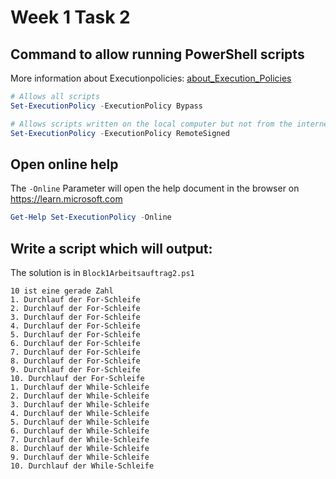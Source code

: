 # Week 1 Task 2

## Command to allow running PowerShell scripts
More information about Executionpolicies: [about_Execution_Policies](https://learn.microsoft.com/en-us/powershell/module/microsoft.powershell.core/about/about_execution_policies?view=powershell-7.3)

```powershell
# Allows all scripts
Set-ExecutionPolicy -ExecutionPolicy Bypass

# Allows scripts written on the local computer but not from the internet or a network drive
Set-ExecutionPolicy -ExecutionPolicy RemoteSigned
```

## Open online help 
The `-Online` Parameter will open the help document in the browser on https://learn.microsoft.com
```powershell
Get-Help Set-ExecutionPolicy -Online
```

## Write a script which will output:
The solution is in `Block1Arbeitsauftrag2.ps1`
```cli
10 ist eine gerade Zahl
1. Durchlauf der For-Schleife
2. Durchlauf der For-Schleife
3. Durchlauf der For-Schleife
4. Durchlauf der For-Schleife
5. Durchlauf der For-Schleife
6. Durchlauf der For-Schleife
7. Durchlauf der For-Schleife
8. Durchlauf der For-Schleife
9. Durchlauf der For-Schleife
10. Durchlauf der For-Schleife
1. Durchlauf der While-Schleife
2. Durchlauf der While-Schleife
3. Durchlauf der While-Schleife
4. Durchlauf der While-Schleife
5. Durchlauf der While-Schleife
6. Durchlauf der While-Schleife
7. Durchlauf der While-Schleife
8. Durchlauf der While-Schleife
9. Durchlauf der While-Schleife
10. Durchlauf der While-Schleife
```

